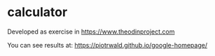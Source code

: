 # calculator
Developed as exercise in https://www.theodinproject.com

You can see results at:
https://piotrwald.github.io/google-homepage/
